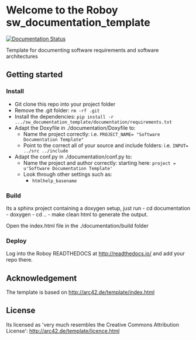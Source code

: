 # Welcome to the Roboy sw_documentation_template
[![Documentation Status](http://readthedocs.org/projects/roboy-sw-documentation-template/badge/?version=lite)](http://roboy-sw-documentation-template.readthedocs.io/en/lite/?badge=lite)

Template for documenting software requirements and software architectures

## Getting started

### Install

- Git clone this repo into your project folder
- Remove the .git folder: `rm -rf .git`
- Install the dependencies: `pip install -r .../sw_documentation_template/documentation/requirements.txt`
- Adapt the Doxyfile in ./documentation/Doxyfile to:
  - Name the project correctly: i.e. `PROJECT_NAME= "Software Documentation Template"`
  - Point to the correct all of your source and include folders: i.e. `INPUT= ../src ../include`
- Adapt the conf.py in ./documentation/conf.py to:
  - Name the project and author correctly: starting here: `project = u'Software Documentation Template'`
  - Look through other settings such as:
    - `htmlhelp_basename`

### Build


Its a sphinx project containing a doxygen setup, just run
    - cd documentation
    - doxygen
    - cd ..
    - make clean html
to generate the output.

Open the index.html file in the ./documentation/build folder

### Deploy


Log into the Roboy READTHEDOCS at http://readthedocs.io/ and add your repo there.


## Acknowledgement

The template is based on http://arc42.de/template/index.html

## License

Its licensed as 'very much resembles the Creative Commons Attribution License': http://arc42.de/template/licence.html
